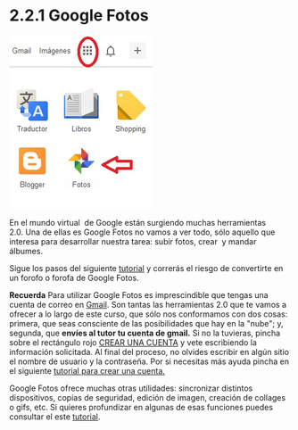 # 2.2.1 Google Fotos


![Entrada a google fotos](img/entrada_google_fotos.jpg "Google Fotos") 


En el mundo virtual  de Google están surgiendo muchas herramientas 2.0. Una de ellas es Google Fotos no vamos a ver todo, sólo aquello que interesa para desarrollar nuestra tarea: subir fotos, crear  y mandar álbumes.

Sigue los pasos del siguiente [tutorial](https://www.youtube.com/watch?v=tAEHQYI1B9g) y correrás el riesgo de convertirte en un forofo o forofa de Google Fotos.

**Recuerda** Para utilizar Google Fotos es imprescindible que tengas una cuenta de correo en [Gmail](https://www.google.com/intl/es/gmail/about/). Son tantas las herramientas 2.0 que te vamos a ofrecer a lo largo de este curso, que sólo nos conformamos con dos cosas: primera, que seas consciente de las posibilidades que hay en la "nube"; y, segunda, que **envíes al tutor tu cuenta de gmail.** Si no la tuvieras, pincha sobre el rectángulo rojo [CREAR UNA CUENTA](https://support.google.com/mail/answer/56256?hl=es) y vete escribiendo la información solicitada. Al final del proceso, no olvides escribir en algún sitio el nombre de usuario y la contraseña. Por si necesitas más ayuda pincha en el siguiente [tutorial para crear una cuenta.](http://facilytic.catedu.es/2013/10/09/crea-una-cuenta-de-gmail/ "Tutorial para crear una cuenta en gmail. ARgentina Trabaja")

Google Fotos ofrece muchas otras utilidades: sincronizar distintos dispositivos, copias de seguridad, edición de imagen, creación de collages o gifs, etc. Si quieres profundizar en algunas de esas funciones puedes consultar el este [tutorial](https://www.xatakandroid.com/foto-y-video/19-trucos-para-exprimir-al-maximo-google-fotos).

